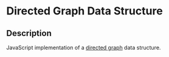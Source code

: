 # Directed Graph Data Structure

## Description
JavaScript implementation of a [directed graph][1] data structure.

[1]: http://en.wikipedia.org/wiki/Directed_graph
